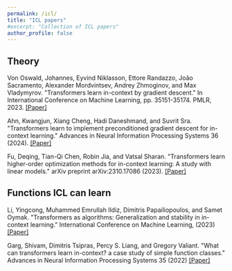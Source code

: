 ```yaml
---
permalink: /icl/
title: "ICL papers"
#excerpt: "Collection of ICL papers"
author_profile: false 
---
```


## Theory 

Von Oswald, Johannes, Eyvind Niklasson, Ettore Randazzo, João Sacramento, Alexander Mordvintsev, Andrey Zhmoginov, and Max Vladymyrov. "Transformers learn in-context by gradient descent." In International Conference on Machine Learning, pp. 35151-35174. PMLR, 2023. [[Paper]](https://proceedings.mlr.press/v202/von-oswald23a/von-oswald23a.pdf)

Ahn, Kwangjun, Xiang Cheng, Hadi Daneshmand, and Suvrit Sra. "Transformers learn to implement preconditioned gradient descent for in-context learning." Advances in Neural Information Processing Systems 36 (2024). [[Paper]](https://proceedings.neurips.cc/paper_files/paper/2023/file/8ed3d610ea4b68e7afb30ea7d01422c6-Paper-Conference.pdf)

Fu, Deqing, Tian-Qi Chen, Robin Jia, and Vatsal Sharan. "Transformers learn higher-order optimization methods for in-context learning: A study with linear models." arXiv preprint arXiv:2310.17086 (2023). [[Paper]](https://arxiv.org/pdf/2310.17086)

## Functions ICL can learn

Li, Yingcong, Muhammed Emrullah Ildiz, Dimitris Papailiopoulos, and Samet Oymak. "Transformers as algorithms: Generalization and stability in in-context learning." International Conference on Machine Learning, (2023) [[Paper]](https://proceedings.mlr.press/v202/li23l/li23l.pdf)

Garg, Shivam, Dimitris Tsipras, Percy S. Liang, and Gregory Valiant. "What can transformers learn in-context? a case study of simple function classes." Advances in Neural Information Processing Systems 35 (2022) [[Paper]](https://proceedings.neurips.cc/paper_files/paper/2022/file/c529dba08a146ea8d6cf715ae8930cbe-Paper-Conference.pdf)
